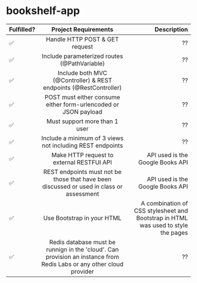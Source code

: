 # bookshelf-app

| Fulfilled? | Project Requirements | Description |
| ------------- |:-------------:| -----:|
| :white_check_mark:| Handle HTTP POST & GET request|  ??  |
| :white_check_mark:| Include parameterized routes (@PathVariable)|  ??  |
| :white_check_mark:| Include both MVC (@Controller) & REST endpoints (@RestController)| ?? |
| :white_check_mark:| POST must either consume either form-urlencoded or JSON payload |  ??  |
| :white_check_mark:| Must support more than 1 user|  ??  |
| :white_check_mark:|Include a minimum of 3 views not including REST endpoints|  ??  |
| :white_check_mark:| Make HTTP request to external RESTFUl API | API used is the Google Books API |
| :white_check_mark:| REST endpoints must not be those that have been discussed or used in class or assessment | API used is the Google Books API |
| :white_check_mark:| Use Bootstrap in your HTML | A combination of CSS stylesheet and Bootstrap in HTML was used to style the pages |
| :white_check_mark:|Redis database must be runnign in the 'cloud'. Can provision an instance from Redis Labs or any other cloud provider| ?? |
